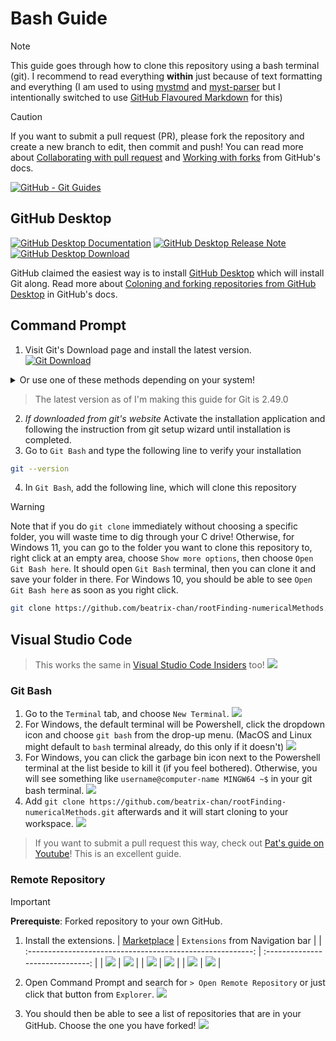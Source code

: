 # Bash Guide

> [!NOTE]
> This guide goes through how to clone this repository using a bash terminal (git). I recommend to read everything **within** just because of text formatting and everything (I am used to using [mystmd](https://mystmd.org) and [myst-parser](https://myst-parser.readthedocs.io/en/latest/) but I intentionally switched to use [GitHub Flavoured Markdown](https://github.github.com/gfm/) for this)

> [!CAUTION]
> If you want to submit a pull request (PR), please fork the repository and create a new branch to edit, then commit and push! You can read more about [Collaborating with pull request](https://docs.github.com/en/pull-requests/collaborating-with-pull-requests) and [Working with forks](https://docs.github.com/en/pull-requests/collaborating-with-pull-requests/working-with-forks) from GitHub's docs.

[![GitHub - Git Guides](https://img.shields.io/badge/Github-Git_Guides-181717?style=for-the-badge&logo=github&logoColor=snow)](https://github.com/git-guides/)

## GitHub Desktop
[![GitHub Desktop Documentation](https://img.shields.io/badge/GitHub_Desktop-Documentation-mediumorchid?style=for-the-badge&logo=github&logoColor=lavender)](https://docs.github.com/en/desktop) [![GitHub Desktop Release Note](https://img.shields.io/badge/GitHub_Desktop-Release_Note-mediumorchid?style=for-the-badge&logo=github&logoColor=lavendar)](https://desktop.github.com/release-note/) [![GitHub Desktop Download](https://img.shields.io/badge/GitHub_Desktop-Download-mediumorchid?style=for-the-badge&logo=github&logoColor=lavender)](https://desktop.github.com/download/)

GitHub claimed the easiest way is to install [GitHub Desktop](https://github.com/apps/desktop) which will install Git along. Read more about [Coloning and forking repositories from GitHub Desktop](https://docs.github.com/en/desktop/adding-and-cloning-repositories/cloning-and-forking-repositories-from-github-desktop) in GitHub's docs.

## Command Prompt

1. Visit Git's Download page and install the latest version.<br />[![Git Download](https://img.shields.io/badge/Git-Downloads-F05032?style=for-the-badge&logo=git&logoColor=snow)](https://git-scm.com/downloads)

<details>
  <summary>Or use one of these methods depending on your system!</summary>

  **Windows** <br />
  *Alternative*: [![Git for Windows](https://img.shields.io/badge/Git_for_Windows-80b3ff?style=for-the-badge&logo=gitforwindows&logoColor=snow)](https://gitforwindows.org/)

  **Mac** <br />
  [![git &mdash; Homebrew Formulae](https://img.shields.io/badge/git_%E2%80%94_Homebrew_Formulae-2e2a24?style=for-the-badge&logo=homebrew)](https://formulae.brew.sh/formula/git#default)
  ```bash
  brew install git
  ```

  **Linux (Ubuntu/Debian)** <br />
  ```bash
  sudo apt update
  sudo apt upgrade -y
  sudo apt install git-all
  ```

  **Linux (Fedora)** <br />
  ```bash
  sudo dnf update
  sudo dnf upgrade
  sudo dnf install git-all
  ```

  **Linux (CentOS/RHEL)** <br />
  ```bash
  sudo yum update
  sudo yum upgrade
  sudo yum install git-all
  ```
</details>

> The latest version as of I'm making this guide for Git is 2.49.0

2. *If downloaded from git's website* Activate the installation application and following the instruction from git setup wizard until installation is completed.
3. Go to `Git Bash` and type the following line to verify your installation
```bash
git --version
```
4. In `Git Bash`, add the following line, which will clone this repository
> [!WARNING]
> Note that if you do `git clone` immediately without choosing a specific folder, you will waste time to dig through your C drive! Otherwise, for Windows 11, you can go to the folder you want to clone this repository to, right click at an empty area, choose `Show more options`, then choose `Open Git Bash here`. It should open `Git Bash` terminal, then you can clone it and save your folder in there. For Windows 10, you should be able to see `Open Git Bash here` as soon as you right click.  

```bash
git clone https://github.com/beatrix-chan/rootFinding-numericalMethods.git
```

## Visual Studio Code

> This works the same in [Visual Studio Code Insiders](https://code.visualstudio.com/insiders/) too! ![](https://api.iconify.design/vscode-icons:file-type-vscode-insiders.svg)

### Git Bash
1. Go to the `Terminal` tab, and choose `New Terminal`.
![](assets/vscode_new-terminal.png)
2. For Windows, the default terminal will be Powershell, click the dropdown icon and choose `git bash` from the drop-up menu. (MacOS and Linux might default to `bash` terminal already, do this only if it doesn't)
![](assets/vscode_git-bash.png)
3. For Windows, you can click the garbage bin icon next to the Powershell terminal at the list beside to kill it (if you feel bothered). Otherwise, you will see something like `username@computer-name MINGW64 ~$` in your git bash terminal.
![](assets/vscode_bash-terminal.png)
4. Add `git clone https://github.com/beatrix-chan/rootFinding-numericalMethods.git` afterwards and it will start cloning to your workspace.
![](assets/vscode_git-clone.png)

> If you want to submit a pull request this way, check out [Pat's guide on Youtube](https://www.youtube.com/watch?v=For9VtrQx58)! This is an excellent guide.

### Remote Repository
> [!IMPORTANT]
> **Prerequiste**:
> Forked repository to your own GitHub.

1. Install the extensions.
| [Marketplace](https://marketplace.visualstudio.com/vscode) | `Extensions` from Navigation bar |
| :--------------------------------------------------------: | :------------------------------: |
| ![](assets/marketplace.png) | ![](assets/vscode_extensions.png) |
| ![](assets/marketplace-search.png) | ![](assets/vscode_extensions-search.png) |
| ![](assets/marketplace-install-remoterepo.png) | ![](assets/vscode_install-remoterepo.png) |

2. Open Command Prompt and search for `> Open Remote Repository` or just click that button from `Explorer`.
![](assets/vscode_open-repository.png)
3. You should then be able to see a list of repositories that are in your GitHub. Choose the one you have forked!
![](assets/vscode_repositories.png)

